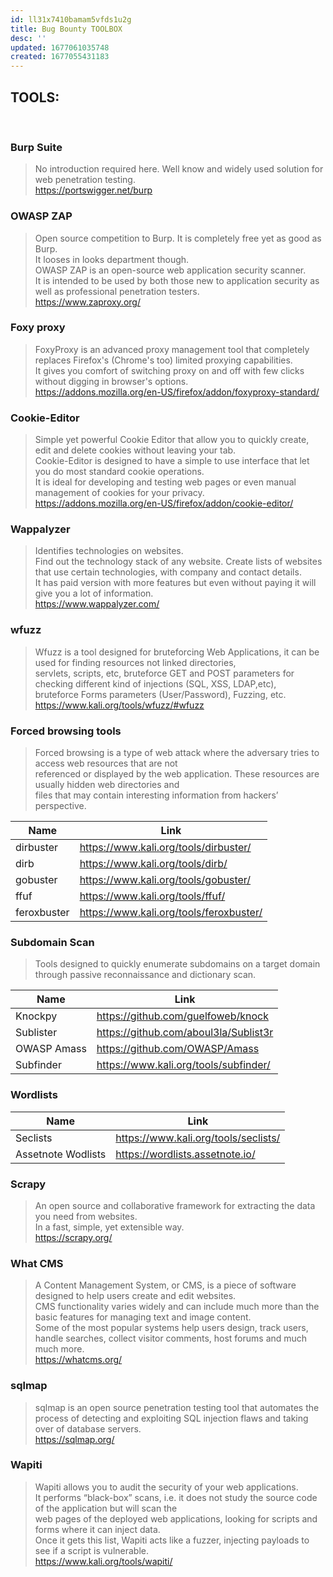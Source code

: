 ```yaml
---
id: ll31x7410bamam5vfds1u2g
title: Bug Bounty TOOLBOX
desc: ''
updated: 1677061035748
created: 1677055431183
---
```

## TOOLS:
<br>

### **Burp Suite**
> No introduction required here. Well know and widely used solution for web penetration testing.<br>
https://portswigger.net/burp

### **OWASP ZAP**
> Open source competition to Burp. It is completely free yet as good as Burp. <br>
It looses in looks department though.<br>
OWASP ZAP is an open-source web application security scanner. <br>It is intended to be used by both those new to application security as well as professional penetration testers.<br>
https://www.zaproxy.org/

### **Foxy proxy**
>FoxyProxy is an advanced proxy management tool that completely replaces Firefox's (Chrome's too) limited proxying capabilities.<br>
It gives you comfort of switching proxy on and off with few clicks without digging in browser's options.<br>
https://addons.mozilla.org/en-US/firefox/addon/foxyproxy-standard/


### **Cookie-Editor**
> Simple yet powerful Cookie Editor that allow you to quickly create, edit and delete cookies without leaving your tab.<br>
Cookie-Editor is designed to have a simple to use interface that let you do most standard cookie operations.<br> It is ideal for developing and testing web pages or even manual management of cookies for your privacy.<br>
https://addons.mozilla.org/en-US/firefox/addon/cookie-editor/

### **Wappalyzer**
> Identifies technologies on websites.<br>
Find out the technology stack of any website. Create lists of websites that use certain technologies, with company and contact details.<br>
It has paid version with more features but even without paying it will give you a lot of information.<br>
https://www.wappalyzer.com/


### **wfuzz**
> Wfuzz is a tool designed for bruteforcing Web Applications, it can be used for finding resources not linked directories,<br> servlets, scripts, etc, bruteforce GET and POST parameters for checking different kind of injections (SQL, XSS, LDAP,etc), <br>bruteforce Forms parameters (User/Password), Fuzzing, etc.<br>
https://www.kali.org/tools/wfuzz/#wfuzz



### **Forced browsing tools**
>Forced browsing is a type of web attack where the adversary tries to access web resources that are not <br>
referenced or displayed by the web application. These resources are usually hidden web directories and <br>
files that may contain interesting information from hackers’ perspective. <br>

| Name | Link |
|----|-----|
| dirbuster | https://www.kali.org/tools/dirbuster/ |
| dirb | https://www.kali.org/tools/dirb/ |
| gobuster | https://www.kali.org/tools/gobuster/ |
| ffuf | https://www.kali.org/tools/ffuf/ |
| feroxbuster | https://www.kali.org/tools/feroxbuster/ |

### **Subdomain Scan**
>Tools designed to quickly enumerate subdomains on a target domain through passive reconnaissance and dictionary scan.

| Name | Link |
|----|-----|
| Knockpy | https://github.com/guelfoweb/knock |
| Sublister | https://github.com/aboul3la/Sublist3r |
| OWASP Amass | https://github.com/OWASP/Amass |
| Subfinder | https://www.kali.org/tools/subfinder/ |


### **Wordlists**
| Name | Link |
|----|-----|
| Seclists | https://www.kali.org/tools/seclists/ |
| Assetnote Wodlists | https://wordlists.assetnote.io/ |

### **Scrapy**
> An open source and collaborative framework for extracting the data you need from websites.<br>
In a fast, simple, yet extensible way.<br>
https://scrapy.org/

### **What CMS**
> A Content Management System, or CMS, is a piece of software designed to help users create and edit websites. <br>
CMS functionality varies widely and can include much more than the basic features for managing text and image content. <br>
Some of the most popular systems help users design, track users, handle searches, collect visitor comments, host forums and much much more.<br>
https://whatcms.org/

### **sqlmap**
> sqlmap is an open source penetration testing tool that automates the process of detecting and exploiting SQL injection flaws and taking over of database servers.<br>
https://sqlmap.org/

### **Wapiti**
> Wapiti allows you to audit the security of your web applications. <br>
It performs “black-box” scans, i.e. it does not study the source code of the application but will scan the <br>web pages of the deployed web applications, looking for scripts and forms where it can inject data. <br>Once it gets this list, Wapiti acts like a fuzzer, injecting payloads to see if a script is vulnerable.<br>
https://www.kali.org/tools/wapiti/


